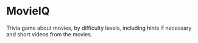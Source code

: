 # MovieIQ
Trivia game about movies, by difficulty levels, including hints if necessary and short videos from the movies.
